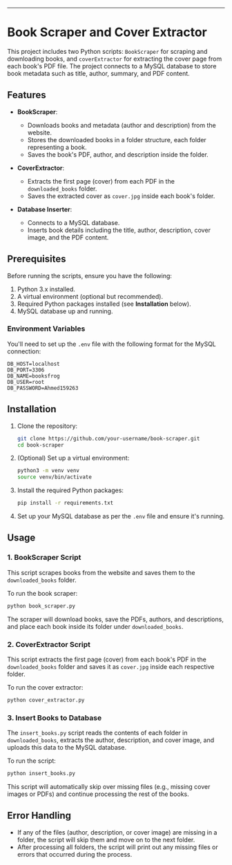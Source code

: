 
---

# Book Scraper and Cover Extractor

This project includes two Python scripts: `BookScraper` for scraping and downloading books, and `coverExtractor` for extracting the cover page from each book's PDF file. The project connects to a MySQL database to store book metadata such as title, author, summary, and PDF content.

## Features

- **BookScraper**:
  - Downloads books and metadata (author and description) from the website.
  - Stores the downloaded books in a folder structure, each folder representing a book.
  - Saves the book's PDF, author, and description inside the folder.

- **CoverExtractor**:
  - Extracts the first page (cover) from each PDF in the `downloaded_books` folder.
  - Saves the extracted cover as `cover.jpg` inside each book's folder.

- **Database Inserter**:
  - Connects to a MySQL database.
  - Inserts book details including the title, author, description, cover image, and the PDF content.

## Prerequisites

Before running the scripts, ensure you have the following:

1. Python 3.x installed.
2. A virtual environment (optional but recommended).
3. Required Python packages installed (see **Installation** below).
4. MySQL database up and running.

### Environment Variables

You'll need to set up the `.env` file with the following format for the MySQL connection:

```
DB_HOST=localhost
DB_PORT=3306
DB_NAME=booksfrog
DB_USER=root
DB_PASSWORD=Ahmed159263
```

## Installation

1. Clone the repository:

    ```bash
    git clone https://github.com/your-username/book-scraper.git
    cd book-scraper
    ```

2. (Optional) Set up a virtual environment:

    ```bash
    python3 -m venv venv
    source venv/bin/activate
    ```

3. Install the required Python packages:

    ```bash
    pip install -r requirements.txt
    ```

4. Set up your MySQL database as per the `.env` file and ensure it's running.

## Usage

### 1. BookScraper Script

This script scrapes books from the website and saves them to the `downloaded_books` folder.

To run the book scraper:

```bash
python book_scraper.py
```

The scraper will download books, save the PDFs, authors, and descriptions, and place each book inside its folder under `downloaded_books`.

### 2. CoverExtractor Script

This script extracts the first page (cover) from each book's PDF in the `downloaded_books` folder and saves it as `cover.jpg` inside each respective folder.

To run the cover extractor:

```bash
python cover_extractor.py
```

### 3. Insert Books to Database

The `insert_books.py` script reads the contents of each folder in `downloaded_books`, extracts the author, description, and cover image, and uploads this data to the MySQL database.

To run the script:

```bash
python insert_books.py
```

This script will automatically skip over missing files (e.g., missing cover images or PDFs) and continue processing the rest of the books.

## Error Handling

- If any of the files (author, description, or cover image) are missing in a folder, the script will skip them and move on to the next folder.
- After processing all folders, the script will print out any missing files or errors that occurred during the process.
